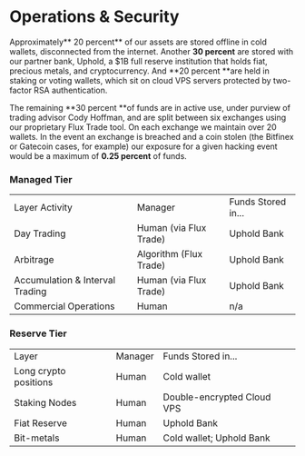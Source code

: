 # Operations & Security

Approximately** 20 percent** of our assets are stored offline in cold wallets, disconnected from the internet. Another **30 percent** are stored with our partner bank, Uphold, a $1B full reserve institution that holds fiat, precious metals, and cryptocurrency. And **20 percent **are held in staking or voting wallets, which sit on cloud VPS servers protected by two-factor RSA authentication.

The remaining **30 percent **of funds are in active use, under purview of trading advisor Cody Hoffman, and are split between six exchanges using our proprietary Flux Trade tool. On each exchange we maintain over 20 wallets. In the event an exchange is breached and a coin stolen (the Bitfinex or Gatecoin cases, for example) our exposure for a given hacking event would be a maximum of **0.25 percent** of funds. 

### Managed Tier

<table>
  <tr>
    <td>Layer Activity</td>
    <td>Manager</td>
    <td>Funds Stored in...</td>
  </tr>
  <tr>
    <td>Day Trading</td>
    <td>Human (via Flux Trade)</td>
    <td>Uphold Bank</td>
  </tr>
  <tr>
    <td>Arbitrage</td>
    <td>Algorithm (Flux Trade)</td>
    <td>Uphold Bank</td>
  </tr>
  <tr>
    <td>Accumulation & Interval Trading</td>
    <td>Human (via Flux Trade)</td>
    <td>Uphold Bank</td>
  </tr>
  <tr>
    <td>Commercial Operations</td>
    <td>Human</td>
    <td>n/a</td>
  </tr>
</table>


### Reserve Tier

<table>
  <tr>
    <td>Layer</td>
    <td>Manager</td>
    <td>Funds Stored in...</td>
  </tr>
  <tr>
    <td>Long crypto positions</td>
    <td>Human</td>
    <td>Cold wallet</td>
  </tr>
  <tr>
    <td>Staking Nodes</td>
    <td>Human</td>
    <td>Double-encrypted Cloud VPS</td>
  </tr>
  <tr>
    <td>Fiat Reserve</td>
    <td>Human</td>
    <td>Uphold Bank</td>
  </tr>
  <tr>
    <td>Bit-metals</td>
    <td>Human</td>
    <td>Cold wallet; Uphold Bank</td>
  </tr>
</table>


